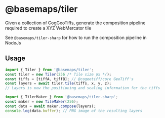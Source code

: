 # @basemaps/tiler

Given a collection of CogGeoTiffs, generate the composition pipeline required to create a XYZ WebMercator tile

See `@basemaps/tiler-sharp` for how to run the composition pipeline in NodeJs

## Usage

```typescript
import { Tiler } from '@basemaps/tiler';
const tiler = new Tiler(256 /* Tile size px */);
const tiffs = [tiffA, tiffB]; // @cogeotiff/core GeoTiff's
const layers = await tiler.tile(tiffs, x, y, z);
// Layers is now the positioning and scaling information for the tiffs

import { TilerMaker } from '@basemaps/tiler-sharp';
const maker = new TileMaker(256);
const data = await maker.compose(layers);
console.log(data.buffer); // PNG image of the resulting layers
```
